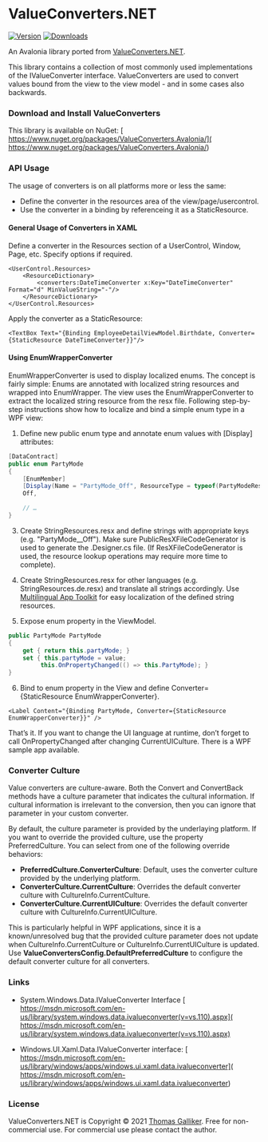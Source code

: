 # ValueConverters.NET 
[![Version](https://img.shields.io/nuget/v/ValueConverters.Avalonia.svg)](https://www.nuget.org/packages/ValueConverters.Avalonia)  [![Downloads](https://img.shields.io/nuget/dt/ValueConverters.Avalonia.svg)](https://www.nuget.org/packages/ValueConverters.Avalonia)

An Avalonia library ported from [ValueConverters.NET](https://github.com/thomasgalliker/ValueConverters.NET).

This library contains a collection of most commonly used implementations of the IValueConverter interface. ValueConverters are used to convert values bound from the view to the view model - and in some cases also backwards.

### Download and Install ValueConverters 

This library is available on NuGet: [ https://www.nuget.org/packages/ValueConverters.Avalonia/]( https://www.nuget.org/packages/ValueConverters.Avalonia/) 


### API Usage 

The usage of converters is on all platforms more or less the same: 
* Define the converter in the resources area of the view/page/usercontrol. 
* Use the converter in a binding by referenceing  it as a StaticResource. 

#### General Usage of Converters in XAML 

Define a converter in the Resources section of a UserControl, Window, Page, etc. Specify options if required. 

```xaml
<UserControl.Resources>
    <ResourceDictionary>
        <converters:DateTimeConverter x:Key="DateTimeConverter" Format="d" MinValueString="-"/>
    </ResourceDictionary>
</UserControl.Resources>
```

Apply the converter as a StaticResource: 

```xaml
<TextBox Text="{Binding EmployeeDetailViewModel.Birthdate, Converter={StaticResource DateTimeConverter}}"/> 
```

#### Using EnumWrapperConverter 

EnumWrapperConverter is used to display localized enums. The concept is fairly simple: Enums are annotated with localized string resources and wrapped into EnumWrapper<TEnumType>. The view uses the EnumWrapperConverter to extract the localized
string resource from the resx file. Following step-by-step instructions show how to localize and bind a simple enum type in a WPF view:

1) Define new public enum type and annotate enum values with [Display] attributes: 

```c#
[DataContract] 
public enum PartyMode 
{ 
    [EnumMember] 
    [Display(Name = "PartyMode_Off", ResourceType = typeof(PartyModeResources))] 
    Off, 

    // … 
}
```

3) Create StringResources.resx and define strings with appropriate keys (e.g. "PartyMode__Off"). Make sure PublicResXFileCodeGenerator is used to generate the .Designer.cs file. (If ResXFileCodeGenerator is used, the resource lookup operations may require more time to complete).

4) Create StringResources.resx for other languages (e.g. StringResources.de.resx) and translate all strings accordingly. Use [Multilingual App Toolkit]( https://visualstudiogallery.msdn.microsoft.com/6dab9154-a7e1-46e4-bbfa-18b5e81df520) 
for easy localization of the defined string resources. 

5) Expose enum property in the ViewModel. 

```c#
public PartyMode PartyMode 
{ 
    get { return this.partyMode; } 
    set { this.partyMode = value; 
         this.OnPropertyChanged(() => this.PartyMode); } 
} 
```

6) Bind to enum property in the View and define Converter={StaticResource EnumWrapperConverter}. 

```xaml
<Label Content="{Binding PartyMode, Converter={StaticResource EnumWrapperConverter}}" /> 
```

That’s it. If you want to change the UI language at runtime, don’t forget to call OnPropertyChanged after changing CurrentUICulture. There is a WPF sample app available. 

### Converter Culture
Value converters are culture-aware. Both the Convert and ConvertBack methods have a culture parameter that indicates the cultural information. If cultural information is irrelevant to the conversion, then you can ignore that parameter in your custom converter.

By default, the culture parameter is provided by the underlaying platform. If you want to override the provided culture, use the property PreferredCulture. You can select from one of the following override behaviors:
- **PreferredCulture.ConverterCulture**: Default, uses the converter culture provided by the underlying platform.
- **ConverterCulture.CurrentCulture**: Overrides the default converter culture with CultureInfo.CurrentCulture.
- **ConverterCulture.CurrentUICulture**: Overrides the default converter culture with CultureInfo.CurrentUICulture.

This is particularly helpful in WPF applications, since it is a known/unresolved bug that the provided culture parameter does not update when CultureInfo.CurrentCulture or CultureInfo.CurrentUICulture is updated.
Use **ValueConvertersConfig.DefaultPreferredCulture** to configure the default converter culture for all converters.

### Links

- System.Windows.Data.IValueConverter Interface
[ https://msdn.microsoft.com/en-us/library/system.windows.data.ivalueconverter(v=vs.110).aspx]( https://msdn.microsoft.com/en-us/library/system.windows.data.ivalueconverter(v=vs.110).aspx)  

- Windows.UI.Xaml.Data.IValueConverter interface:
[ https://msdn.microsoft.com/en-us/library/windows/apps/windows.ui.xaml.data.ivalueconverter]( https://msdn.microsoft.com/en-us/library/windows/apps/windows.ui.xaml.data.ivalueconverter)  

### License
ValueConverters.NET is Copyright &copy; 2021 [Thomas Galliker]( https://ch.linkedin.com/in/thomasgalliker). Free for non-commercial use. For commercial use please contact the author. 
